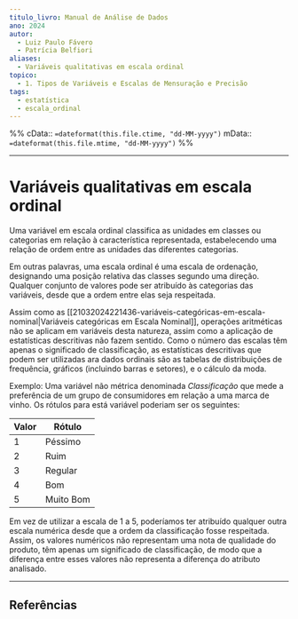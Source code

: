 ```yaml
---
titulo_livro: Manual de Análise de Dados
ano: 2024
autor:
  - Luiz Paulo Fávero
  - Patrícia Belfiori
aliases:
  - Variáveis qualitativas em escala ordinal
topico:
  - 1. Tipos de Variáveis e Escalas de Mensuração e Precisão
tags:
  - estatística
  - escala_ordinal
---
```

%%
cData:: `=dateformat(this.file.ctime, "dd-MM-yyyy")`
mData:: `=dateformat(this.file.mtime, "dd-MM-yyyy")`
%%


---
# Variáveis qualitativas em escala ordinal

Uma variável em escala ordinal classifica as unidades em classes ou categorias em relação à característica representada, estabelecendo uma relação de ordem entre as unidades das diferentes categorias.

Em outras palavras, uma escala ordinal é uma escala de ordenação, designando uma posição relativa das classes segundo uma direção. Qualquer conjunto de valores pode ser atribuído às categorias das variáveis, desde que a ordem entre elas seja respeitada. 

Assim como as [[21032024221436-variáveis-categóricas-em-escala-nominal|Variáveis categóricas em Escala Nominal]], operações aritméticas não se aplicam em variáveis desta natureza, assim como a aplicação de estatísticas descritivas não fazem sentido. Como o número das escalas têm apenas o significado de classificação, as estatísticas descritivas que podem ser utilizadas ara dados ordinais são as tabelas de distribuições de frequência, gráficos (incluindo barras e setores), e o cálculo da moda.

Exemplo: Uma variável não métrica denominada _Classificação_ que mede a preferência de um grupo de consumidores em relação a uma marca de vinho. Os rótulos para está variável poderiam ser os seguintes:


| Valor | Rótulo    |
| ----- | --------- |
| 1     | Péssimo   |
| 2     | Ruim      |
| 3     | Regular   |
| 4     | Bom       |
| 5     | Muito Bom |

Em vez de utilizar a escala de 1 a 5, poderíamos ter atribuído qualquer outra escala numérica desde que a ordem da classificação fosse respeitada. Assim, os valores numéricos não representam uma nota de qualidade do produto, têm apenas um significado de classificação, de modo que a diferença entre esses valores não representa a diferença do atributo analisado.



----
## Referências 